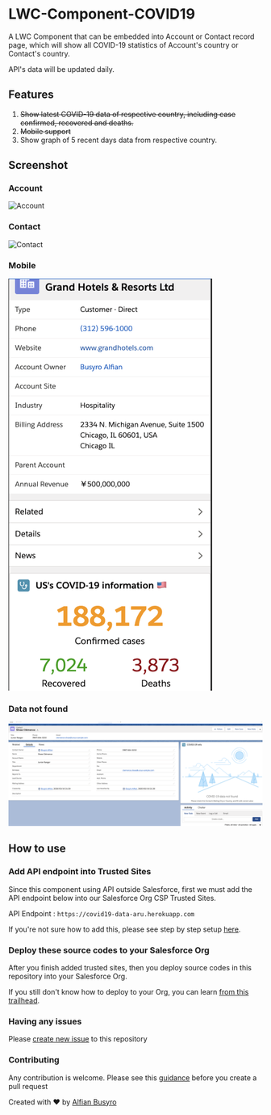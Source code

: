 # LWC-Component-COVID19
A LWC Component that can be embedded into Account or Contact record page, which will show all COVID-19 statistics of Account's country or Contact's country. 

API's data will be updated daily.

## Features

1) ~~Show latest COVID-19 data of respective country, including case confirmed, recovered and deaths.~~
2) ~~Mobile support~~
3) Show graph of 5 recent days data from respective country.

## Screenshot

### Account 
![Account](https://raw.githubusercontent.com/arufian/LWC-Component-COVID19/master/screenshots/account.png)

### Contact 
![Contact](https://raw.githubusercontent.com/arufian/LWC-Component-COVID19/master/screenshots/contact.png)

### Mobile
![Data Not Found](/screenshots/mobile.png)

### Data not found 
![Data Not Found](/screenshots/notfound.png)

## How to use

### Add API endpoint into Trusted Sites

Since this component using API outside Salesforce, first we must add the API endpoint below into our Salesforce Org CSP Trusted Sites. 

API Endpoint : 
`https://covid19-data-aru.herokuapp.com`

If you're not sure how to add this, please see step by step setup [here](http://github.com).

### Deploy these source codes to your Salesforce Org

After you finish added trusted sites, then you deploy source codes in this repository into your Salesforce Org.

If you still don't know how to deploy to your Org, you can learn [from this trailhead](https://trailhead.salesforce.com/en/content/learn/modules/lightning-web-components-basics/push-lightning-web-component-files).

### Having any issues

Please [create new issue](https://github.com/arufian/LWC-Component-COVID19/issues/new) to this repository

### Contributing

Any contribution is welcome. Please see this [guidance](CONTRIBUTION.md) before you create a pull request

Created with ❤️ by [Alfian Busyro](https://twitter.com/arufian_b)